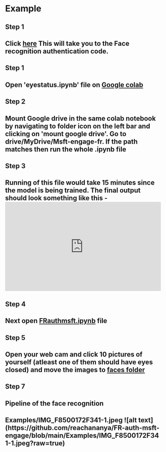 # Example 


<h2>Step 1<h2/>
Click <a href="https://drive.google.com/drive/folders/1fYOfs87N4b5hA8MiQce1VtAPR1kqPFLi?usp=sharing">here</a>
This will take you to the Face recognition authentication code. 

<h2>Step 1<h2/>
Open 'eyestatus.ipynb' file on <a href="https://colab.research.google.com/?utm_source=scs-index">Google colab</a>

<h2>Step 2<h2/>
Mount Google drive in the same colab notebook by navigating to folder icon on the left bar and clicking on 'mount google drive'. Go to drive/MyDrive/Msft-engage-fr. If the path matches then run the whole .ipynb file

<h2>Step 3<h2/>
Running of this file would take 15 minutes since the model is being trained. The final output should look something like this - 
<div style="padding:57.36% 0 0 0;position:relative;"><iframe src="https://player.vimeo.com/video/714982275?h=238ddcc703&amp;badge=0&amp;autopause=0&amp;player_id=0&amp;app_id=58479" frameborder="0" allow="autoplay; fullscreen; picture-in-picture" allowfullscreen style="position:absolute;top:0;left:0;width:100%;height:100%;" title="New Recording - 5/29/2022, 11:07:35 PM"></iframe></div><script src="https://player.vimeo.com/api/player.js"></script>


<h2>Step 4<h2/>
Next open <a href="https://colab.research.google.com/drive/1h6yiFXKxQAJOV6XHiVzml2dWyxyE1D7s?usp=sharing">FRauthmsft.ipynb</a> file 

  
<h2>Step 5<h2/>
 Open your web cam and click 10 pictures of yourself (atleast one of them should have eyes closed) and move the images to <a href="https://drive.google.com/drive/folders/1VoGy95KT-whCkDrkl5qQv6wACRkJiSLd?usp=sharing">faces folder</a>
  
 
<h2>Step 7<h2/>

  
<h2>Pipeline of the face recognition<h2/>
    Examples/IMG_F8500172F341-1.jpeg
 ![alt text](https://github.com/reachananya/FR-auth-msft-engage/blob/main/Examples/IMG_F8500172F341-1.jpeg?raw=true)

